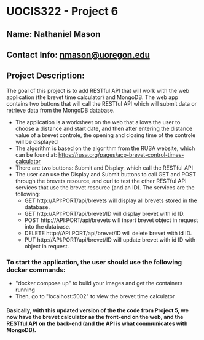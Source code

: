 # UOCIS322 - Project 6 #

## Name: Nathaniel Mason

## Contact Info: nmason@uoregon.edu

## Project Description:
The goal of this project is to add RESTful API that will work with the web application (the brevet time calculator) and MongoDB. The web app contains two buttons that will call the RESTful API which will submit data or retrieve data from the MongoDB database.
* The application is a worksheet on the web that allows the user to choose a distance and start date, and then after entering the distance value of a brevet controle, the opening and closing time of the controle will be displayed
* The algorithm is based on the algorithm from the RUSA website, which can be found at: https://rusa.org/pages/acp-brevet-control-times-calculator
* There are two buttons: Submit and Display, which call the RESTful API
* The user can use the Display and Submit buttons to call GET and POST through the brevets resource, and curl to test the other RESTful API services that use the brevet resource (and an ID). The services are the following:
    * GET http://API:PORT/api/brevets will display all brevets stored in the database.
    * GET http://API:PORT/api/brevet/ID will display brevet with id ID.
    * POST http://API:PORT/api/brevets will insert brevet object in request into the database.
    * DELETE http://API:PORT/api/brevet/ID will delete brevet with id ID.
    * PUT http://API:PORT/api/brevet/ID will update brevet with id ID with object in request.

### To start the application, the user should use the following docker commands:
* "docker compose up" to build your images and get the containers running
* Then, go to "localhost:5002" to view the brevet time calculator

#### Basically, with this updated version of the the code from Project 5, we now have the brevet calculator as the front-end on the web, and the RESTful API on the back-end (and the API is what communicates with MongoDB). 
